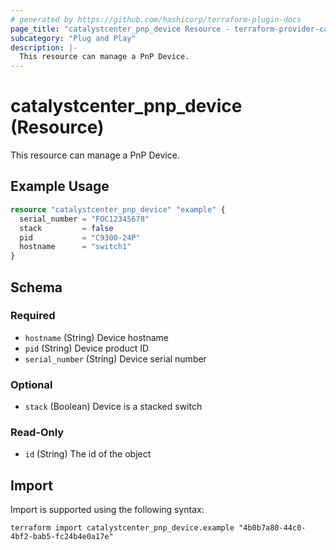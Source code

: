 ```yaml
---
# generated by https://github.com/hashicorp/terraform-plugin-docs
page_title: "catalystcenter_pnp_device Resource - terraform-provider-catalystcenter"
subcategory: "Plug and Play"
description: |-
  This resource can manage a PnP Device.
---
```


# catalystcenter_pnp_device (Resource)

This resource can manage a PnP Device.

## Example Usage

```terraform
resource "catalystcenter_pnp_device" "example" {
  serial_number = "FOC12345678"
  stack         = false
  pid           = "C9300-24P"
  hostname      = "switch1"
}
```

<!-- schema generated by tfplugindocs -->
## Schema

### Required

- `hostname` (String) Device hostname
- `pid` (String) Device product ID
- `serial_number` (String) Device serial number

### Optional

- `stack` (Boolean) Device is a stacked switch

### Read-Only

- `id` (String) The id of the object

## Import

Import is supported using the following syntax:

```shell
terraform import catalystcenter_pnp_device.example "4b0b7a80-44c0-4bf2-bab5-fc24b4e0a17e"
```
